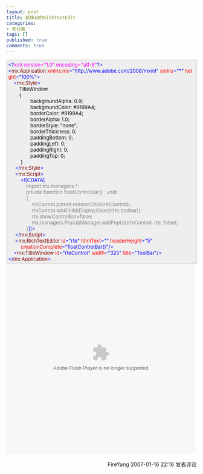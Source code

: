 ```yaml
---
layout: post
title: 能移动的RichTextEdit
categories:
- 未分类
tags: []
published: true
comments: true
---
```

<p><div style="BORDER-RIGHT: #cccccc 1px solid; PADDING-RIGHT: 5px; BORDER-TOP: #cccccc 1px solid; PADDING-LEFT: 4px; FONT-SIZE: 13px; PADDING-BOTTOM: 4px; BORDER-LEFT: #cccccc 1px solid; WIDTH: 98%; WORD-BREAK: break-all; PADDING-TOP: 4px; BORDER-BOTTOM: #cccccc 1px solid; BACKGROUND-COLOR: #eeeeee"><span style="COLOR: #0000ff">&lt;?</span><span style="COLOR: #ff00ff">xml&nbsp;version="1.0"&nbsp;encoding="utf-8"</span><span style="COLOR: #0000ff">?&gt;</span><span style="COLOR: #000000"><br /></span><span style="COLOR: #0000ff">&lt;</span><span style="COLOR: #800000">mx:Application&nbsp;</span><span style="COLOR: #ff0000">xmlns:mx</span><span style="COLOR: #0000ff">="http://www.adobe.com/2006/mxml"</span><span style="COLOR: #ff0000">&nbsp;xmlns</span><span style="COLOR: #0000ff">="*"</span><span style="COLOR: #ff0000">&nbsp;height</span><span style="COLOR: #0000ff">="100%"</span><span style="COLOR: #0000ff">&gt;</span><span style="COLOR: #000000"><br />&nbsp;&nbsp;&nbsp;&nbsp;</span><span style="COLOR: #0000ff">&lt;</span><span style="COLOR: #800000">mx:Style</span><span style="COLOR: #0000ff">&gt;</span><span style="COLOR: #000000">&nbsp;&nbsp;&nbsp;&nbsp;<br />&nbsp;&nbsp;&nbsp;&nbsp;&nbsp;&nbsp;&nbsp;&nbsp;TitleWindow&nbsp;&nbsp;&nbsp;&nbsp;<br />&nbsp;&nbsp;&nbsp;&nbsp;&nbsp;&nbsp;&nbsp;&nbsp;{&nbsp;&nbsp;&nbsp;&nbsp;&nbsp;&nbsp;&nbsp;&nbsp;<br />&nbsp;&nbsp;&nbsp;&nbsp;&nbsp;&nbsp;&nbsp;&nbsp;&nbsp;&nbsp;&nbsp;&nbsp;&nbsp;&nbsp;&nbsp;&nbsp;backgroundAlpha:&nbsp;0.9;<br />&nbsp;&nbsp;&nbsp;&nbsp;&nbsp;&nbsp;&nbsp;&nbsp;&nbsp;&nbsp;&nbsp;&nbsp;&nbsp;&nbsp;&nbsp;&nbsp;backgroundColor:&nbsp;#9199A4;&nbsp;&nbsp;&nbsp;&nbsp;&nbsp;&nbsp;&nbsp;&nbsp;<br />&nbsp;&nbsp;&nbsp;&nbsp;&nbsp;&nbsp;&nbsp;&nbsp;&nbsp;&nbsp;&nbsp;&nbsp;&nbsp;&nbsp;&nbsp;&nbsp;borderColor:&nbsp;#9199A4;&nbsp;&nbsp;&nbsp;&nbsp;&nbsp;&nbsp;&nbsp;&nbsp;<br />&nbsp;&nbsp;&nbsp;&nbsp;&nbsp;&nbsp;&nbsp;&nbsp;&nbsp;&nbsp;&nbsp;&nbsp;&nbsp;&nbsp;&nbsp;&nbsp;borderAlpha:&nbsp;1.0;&nbsp;&nbsp;&nbsp;&nbsp;&nbsp;&nbsp;&nbsp;&nbsp;<br />&nbsp;&nbsp;&nbsp;&nbsp;&nbsp;&nbsp;&nbsp;&nbsp;&nbsp;&nbsp;&nbsp;&nbsp;&nbsp;&nbsp;&nbsp;&nbsp;borderStyle:&nbsp;"none";&nbsp;&nbsp;&nbsp;&nbsp;&nbsp;&nbsp;&nbsp;&nbsp;<br />&nbsp;&nbsp;&nbsp;&nbsp;&nbsp;&nbsp;&nbsp;&nbsp;&nbsp;&nbsp;&nbsp;&nbsp;&nbsp;&nbsp;&nbsp;&nbsp;borderThickness:&nbsp;0;&nbsp;&nbsp;&nbsp;&nbsp;&nbsp;&nbsp;&nbsp;&nbsp;<br />&nbsp;&nbsp;&nbsp;&nbsp;&nbsp;&nbsp;&nbsp;&nbsp;&nbsp;&nbsp;&nbsp;&nbsp;&nbsp;&nbsp;&nbsp;&nbsp;paddingBottom:&nbsp;0;&nbsp;&nbsp;&nbsp;&nbsp;&nbsp;&nbsp;&nbsp;&nbsp;<br />&nbsp;&nbsp;&nbsp;&nbsp;&nbsp;&nbsp;&nbsp;&nbsp;&nbsp;&nbsp;&nbsp;&nbsp;&nbsp;&nbsp;&nbsp;&nbsp;paddingLeft:&nbsp;0;&nbsp;&nbsp;&nbsp;&nbsp;&nbsp;&nbsp;&nbsp;&nbsp;<br />&nbsp;&nbsp;&nbsp;&nbsp;&nbsp;&nbsp;&nbsp;&nbsp;&nbsp;&nbsp;&nbsp;&nbsp;&nbsp;&nbsp;&nbsp;&nbsp;paddingRight:&nbsp;0;&nbsp;&nbsp;&nbsp;&nbsp;&nbsp;&nbsp;&nbsp;&nbsp;<br />&nbsp;&nbsp;&nbsp;&nbsp;&nbsp;&nbsp;&nbsp;&nbsp;&nbsp;&nbsp;&nbsp;&nbsp;&nbsp;&nbsp;&nbsp;&nbsp;paddingTop:&nbsp;0;&nbsp;&nbsp;&nbsp;&nbsp;&nbsp;&nbsp;&nbsp;&nbsp;<br />&nbsp;&nbsp;&nbsp;&nbsp;&nbsp;&nbsp;&nbsp;&nbsp;&nbsp;}<br />&nbsp;&nbsp;&nbsp;&nbsp;&nbsp;</span><span style="COLOR: #0000ff">&lt;/</span><span style="COLOR: #800000">mx:Style</span><span style="COLOR: #0000ff">&gt;</span><span style="COLOR: #000000">&nbsp;&nbsp;&nbsp;&nbsp;<br />&nbsp;&nbsp;&nbsp;&nbsp;&nbsp;</span><span style="COLOR: #0000ff">&lt;</span><span style="COLOR: #800000">mx:Script</span><span style="COLOR: #0000ff">&gt;</span><span style="COLOR: #000000"><br />&nbsp;&nbsp;&nbsp;&nbsp;&nbsp;&nbsp;&nbsp;&nbsp;&nbsp;</span><span style="COLOR: #0000ff">&lt;![CDATA[</span><span style="COLOR: #808080">&nbsp;&nbsp;&nbsp;&nbsp;<br />&nbsp;&nbsp;&nbsp;&nbsp;&nbsp;&nbsp;&nbsp;&nbsp;&nbsp;&nbsp;&nbsp;&nbsp;&nbsp;import&nbsp;mx.managers.*;&nbsp;&nbsp;&nbsp;&nbsp;<br />&nbsp;&nbsp;&nbsp;&nbsp;&nbsp;&nbsp;&nbsp;&nbsp;&nbsp;&nbsp;&nbsp;&nbsp;&nbsp;private&nbsp;function&nbsp;floatControlBar()&nbsp;:&nbsp;void&nbsp;&nbsp;&nbsp;&nbsp;<br />&nbsp;&nbsp;&nbsp;&nbsp;&nbsp;&nbsp;&nbsp;&nbsp;&nbsp;&nbsp;&nbsp;&nbsp;&nbsp;{&nbsp;&nbsp;&nbsp;&nbsp;&nbsp;&nbsp;&nbsp;&nbsp;<br />&nbsp;&nbsp;&nbsp;&nbsp;&nbsp;&nbsp;&nbsp;&nbsp;&nbsp;&nbsp;&nbsp;&nbsp;&nbsp;&nbsp;&nbsp;&nbsp;&nbsp;rteControl.parent.removeChild(rteControl);&nbsp;&nbsp;&nbsp;&nbsp;&nbsp;&nbsp;&nbsp;&nbsp;<br />&nbsp;&nbsp;&nbsp;&nbsp;&nbsp;&nbsp;&nbsp;&nbsp;&nbsp;&nbsp;&nbsp;&nbsp;&nbsp;&nbsp;&nbsp;&nbsp;&nbsp;rteControl.addChild(DisplayObject(rte.toolbar));&nbsp;&nbsp;&nbsp;&nbsp;&nbsp;&nbsp;&nbsp;&nbsp;<br />&nbsp;&nbsp;&nbsp;&nbsp;&nbsp;&nbsp;&nbsp;&nbsp;&nbsp;&nbsp;&nbsp;&nbsp;&nbsp;&nbsp;&nbsp;&nbsp;&nbsp;rte.showControlBar=false;&nbsp;&nbsp;&nbsp;&nbsp;&nbsp;&nbsp;&nbsp;&nbsp;<br />&nbsp;&nbsp;&nbsp;&nbsp;&nbsp;&nbsp;&nbsp;&nbsp;&nbsp;&nbsp;&nbsp;&nbsp;&nbsp;&nbsp;&nbsp;&nbsp;&nbsp;mx.managers.PopUpManager.addPopUp(rteControl,&nbsp;rte,&nbsp;false);&nbsp;&nbsp;&nbsp;&nbsp;<br />&nbsp;&nbsp;&nbsp;&nbsp;&nbsp;&nbsp;&nbsp;&nbsp;&nbsp;&nbsp;&nbsp;&nbsp;&nbsp;}</span><span style="COLOR: #0000ff">]]&gt;</span><span style="COLOR: #000000"><br />&nbsp;&nbsp;&nbsp;&nbsp;&nbsp;</span><span style="COLOR: #0000ff">&lt;/</span><span style="COLOR: #800000">mx:Script</span><span style="COLOR: #0000ff">&gt;</span><span style="COLOR: #000000">&nbsp;&nbsp;&nbsp;&nbsp;<br />&nbsp;&nbsp;&nbsp;&nbsp;&nbsp;</span><span style="COLOR: #0000ff">&lt;</span><span style="COLOR: #800000">mx:RichTextEditor&nbsp;</span><span style="COLOR: #ff0000">id</span><span style="COLOR: #0000ff">="rte"</span><span style="COLOR: #ff0000">&nbsp;htmlText</span><span style="COLOR: #0000ff">=""</span><span style="COLOR: #ff0000">&nbsp;headerHeight</span><span style="COLOR: #0000ff">="5"</span><span style="COLOR: #ff0000">&nbsp;&nbsp;&nbsp;&nbsp;&nbsp;&nbsp;&nbsp;&nbsp;&nbsp;<br />&nbsp;&nbsp;&nbsp;&nbsp;&nbsp;&nbsp;&nbsp;&nbsp;&nbsp;creationComplete</span><span style="COLOR: #0000ff">="floatControlBar()"</span><span style="COLOR: #0000ff">/&gt;</span><span style="COLOR: #000000">&nbsp;&nbsp;&nbsp;&nbsp;<br />&nbsp;&nbsp;&nbsp;&nbsp;</span><span style="COLOR: #0000ff">&lt;</span><span style="COLOR: #800000">mx:TitleWindow&nbsp;</span><span style="COLOR: #ff0000">id</span><span style="COLOR: #0000ff">="rteControl"</span><span style="COLOR: #ff0000">&nbsp;width</span><span style="COLOR: #0000ff">="325"</span><span style="COLOR: #ff0000">&nbsp;title</span><span style="COLOR: #0000ff">="ToolBar"</span><span style="COLOR: #0000ff">/&gt;</span><span style="COLOR: #000000">&nbsp;&nbsp;&nbsp;&nbsp;<br /></span><span style="COLOR: #0000ff">&lt;/</span><span style="COLOR: #800000">mx:Application</span><span style="COLOR: #0000ff">&gt;</span></div>
<object style="WIDTH: 691px; HEIGHT: 441px" height="441" width="691" classid="clsid:D27CDB6E-AE6D-11cf-96B8-444553540000" xcodebase="http://download.macromedia.com/pub/shockwave/cabs/flash/swflash.cab">
<param name="Movie" value="/images/cnblogs_com/fireyang/poptitle.swf" /> <param name="Quality" value="high" /><param name="wmode" value="transparent" /><embed src="http://www.cnblogs.com/images/cnblogs_com/fireyang/poptitle.swf" width="500" height="500" quality="high" wmode="transparent" type="application/x-shockwave-flash" pluginspage="http://www.macromedia.com/go/getflashplayer"></embed>
</object><br />
<img src="http://www.cnblogs.com/FireYang/aggbug/622034.html" width="1" height="1" /><br /><br /><div align="right"><a style="text-decoration:none;" href="http://FireYang.cnblogs.com/" target="_blank">FireYang</a> 2007-01-16 22:16 <a href="http://www.cnblogs.com/FireYang/archive/2007/01/16/622034.html#Feedback" target="_blank" style="text-decoration:none;">发表评论</a></div></p>
